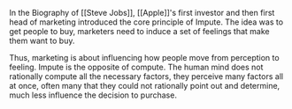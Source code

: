 
In the Biography of [[Steve Jobs]], [[Apple]]'s first investor and then first head of marketing introduced the core principle of Impute. The idea was to get people to buy, marketers need to induce a set of feelings that make them want to buy.  

Thus, marketing is about influencing how people move from perception to feeling. Impute is the opposite of compute. The human mind does not rationally compute all the necessary factors, they perceive many factors all at once, often many that they could not rationally point out and determine, much less influence the decision to purchase.   